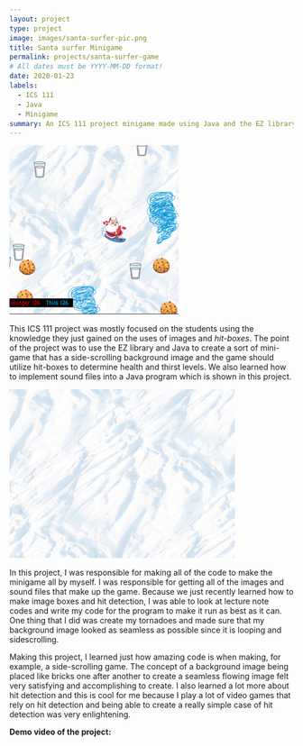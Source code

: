 ```yaml
---
layout: project
type: project
image: images/santa-surfer-pic.png
title: Santa surfer Minigame
permalink: projects/santa-surfer-game
# All dates must be YYYY-MM-DD format!
date: 2020-01-23
labels:
  - ICS 111
  - Java
  - Minigame
summary: An ICS 111 project minigame made using Java and the EZ library.
---
```


<img class="ui medium left floated rounded image" src="/images/santa-surfer-pic.png">

This ICS 111 project was mostly focused on the students using the knowledge they just gained on the uses of images and *hit-boxes*. The point of the project was to use the EZ library and Java to create a sort of mini-game that has a side-scrolling background image and the game should utilize hit-boxes to determine health and thirst levels. We also learned how to implement sound files into a Java program which is shown in this project.

<img class="ui tiny right floated rounded image" src="../images/snow-bg.jpg">

In this project, I was responsible for making all of the code to make the minigame all by myself. I was responsible for getting all of the images and sound files that make up the game. Because we just recently learned how to make image boxes and hit detection, I was able to look at lecture note codes and write my code for the program to make it run as best as it can. One thing that I did was create my tornadoes and made sure that my background image looked as seamless as possible since it is looping and sidescrolling.

Making this project, I learned just how amazing code is when making, for example, a side-scrolling game. The concept of a background image being placed like bricks one after another to create a seamless flowing image felt very satisfying and accomplishing to create. I also learned a lot more about hit detection and this is cool for me because I play a lot of video games that rely on hit detection and being able to create a really simple case of hit detection was very enlightening.

**Demo video of the project:**
<div class="ui embed" data-source="youtube" data-id="GhQHbTPKoy8" >
</div>



